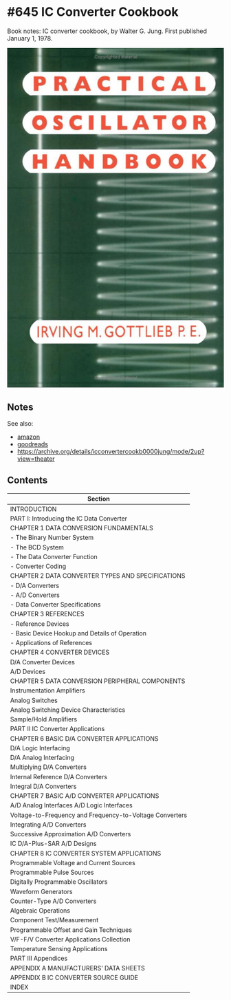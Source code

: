 # #645 IC Converter Cookbook

Book notes: IC converter cookbook, by Walter G. Jung. First published January 1, 1978.

[![Build](./assets/ic-converter-cookbook_build.jpg?raw=true)](https://amzn.to/3DEH86z)

## Notes

See also:

* [amazon](https://amzn.to/3DEH86z)
* [goodreads](https://www.goodreads.com/book/show/3991292-ic-converter-cookbook)
* <https://archive.org/details/icconvertercookb0000jung/mode/2up?view=theater>

## Contents

| Section                                                     |
|-------------------------------------------------------------|
| INTRODUCTION                                                |
| PART I: Introducing the IC Data Converter                   |
| CHAPTER 1 DATA CONVERSION FUNDAMENTALS                      |
| - The Binary Number System                                  |
| - The BCD System                                            |
| - The Data Converter Function                               |
| - Converter Coding                                          |
| CHAPTER 2 DATA CONVERTER TYPES AND SPECIFICATIONS           |
| - D/A Converters                                            |
| - A/D Converters                                            |
| - Data Converter Specifications                             |
| CHAPTER 3 REFERENCES                                        |
| - Reference Devices                                         |
| - Basic Device Hookup and Details of Operation              |
| - Applications of References                                |
| CHAPTER 4 CONVERTER DEVICES                                 |
| D/A Converter Devices                                       |
| A/D Devices                                                 |
| CHAPTER 5 DATA CONVERSION PERIPHERAL COMPONENTS             |
| Instrumentation Amplifiers                                  |
| Analog Switches                                             |
| Analog Switching Device Characteristics                     |
| Sample/Hold Amplifiers                                      |
| PART II IC Converter Applications                           |
| CHAPTER 6 BASIC D/A CONVERTER APPLICATIONS                  |
| D/A Logic Interfacing                                       |
| D/A Analog Interfacing                                      |
| Multiplying D/A Converters                                  |
| Internal Reference D/A Converters                           |
| Integral D/A Converters                                     |
| CHAPTER 7 BASIC A/D CONVERTER APPLICATIONS                  |
| A/D Analog Interfaces A/D Logic Interfaces                  |
| Voltage-to-Frequency and Frequency-to-Voltage Converters    |
| Integrating A/D Converters                                  |
| Successive Approximation A/D Converters                     |
| IC D/A-Plus-SAR A/D Designs                                 |
| CHAPTER 8 IC CONVERTER SYSTEM APPLICATIONS                  |
| Programmable Voltage and Current Sources                    |
| Programmable Pulse Sources                                  |
| Digitally Programmable Oscillators                          |
| Waveform Generators                                         |
| Counter-Type A/D Converters                                 |
| Algebraic Operations                                        |
| Component Test/Measurement                                  |
| Programmable Offset and Gain Techniques                     |
| V/F-F/V Converter Applications Collection                   |
| Temperature Sensing Applications                            |
| PART III Appendices                                         |
| APPENDIX A MANUFACTURERS' DATA SHEETS                       |
| APPENDIX B IC CONVERTER SOURCE GUIDE                        |
| INDEX                                                       |
